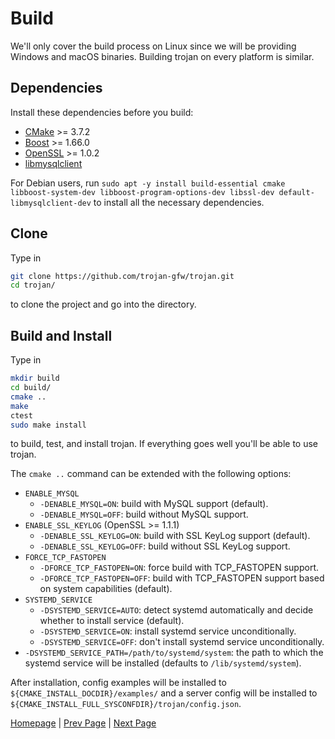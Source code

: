 # Build

We'll only cover the build process on Linux since we will be providing Windows and macOS binaries. Building trojan on every platform is similar.

## Dependencies

Install these dependencies before you build:

- [CMake](https://cmake.org/) >= 3.7.2
- [Boost](http://www.boost.org/) >= 1.66.0
- [OpenSSL](https://www.openssl.org/) >= 1.0.2
- [libmysqlclient](https://dev.mysql.com/downloads/connector/c/)

For Debian users, run `sudo apt -y install build-essential cmake libboost-system-dev libboost-program-options-dev libssl-dev default-libmysqlclient-dev` to install all the necessary dependencies.

## Clone

Type in

```bash
git clone https://github.com/trojan-gfw/trojan.git
cd trojan/
```

to clone the project and go into the directory.

## Build and Install

Type in

```bash
mkdir build
cd build/
cmake ..
make
ctest
sudo make install
```

to build, test, and install trojan. If everything goes well you'll be able to use trojan.

The `cmake ..` command can be extended with the following options:

- `ENABLE_MYSQL`
    - `-DENABLE_MYSQL=ON`: build with MySQL support (default).
    - `-DENABLE_MYSQL=OFF`: build without MySQL support.
- `ENABLE_SSL_KEYLOG` (OpenSSL >= 1.1.1)
    - `-DENABLE_SSL_KEYLOG=ON`: build with SSL KeyLog support (default).
    - `-DENABLE_SSL_KEYLOG=OFF`: build without SSL KeyLog support.
- `FORCE_TCP_FASTOPEN`
    - `-DFORCE_TCP_FASTOPEN=ON`: force build with TCP_FASTOPEN support.
    - `-DFORCE_TCP_FASTOPEN=OFF`: build with TCP_FASTOPEN support based on system capabilities (default).
- `SYSTEMD_SERVICE`
    - `-DSYSTEMD_SERVICE=AUTO`: detect systemd automatically and decide whether to install service (default).
    - `-DSYSTEMD_SERVICE=ON`: install systemd service unconditionally.
    - `-DSYSTEMD_SERVICE=OFF`: don't install systemd service unconditionally.
- `-DSYSTEMD_SERVICE_PATH=/path/to/systemd/system`: the path to which the systemd service will be installed (defaults to `/lib/systemd/system`).

After installation, config examples will be installed to `${CMAKE_INSTALL_DOCDIR}/examples/` and a server config will be installed to `${CMAKE_INSTALL_FULL_SYSCONFDIR}/trojan/config.json`.

[Homepage](.) | [Prev Page](authenticator) | [Next Page](usage)

